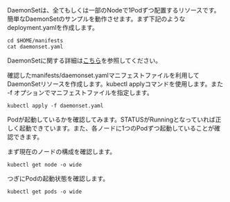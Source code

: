 DaemonSetは、全てもしくは一部のNodeで1Podずつ配置するリソースです。簡単なDaemonSetのサンプルを動作させます。まず下記のようなdeployment.yamlを作成します。

```execute
cd $HOME/manifests
cat daemonset.yaml
```

DaemonSetに関する詳細は[こちら](https://kubernetes.io/docs/reference/kubernetes-api/workload-resources/daemon-set-v1/)を参照してください。


確認したmanifests/daemonset.yamlマニフェストファイルを利用してDaemonSetリソースを作成します。kubectl applyコマンドを使用します。また -f オプションでマニフェストファイルを指定します。

```execute
kubectl apply -f daemonset.yaml
```


Podが起動しているかを確認してみます。STATUSがRunningとなっていれば正しく起動できています。また、各ノードに1つのPodずつ起動していることが確認できます。

まず現在のノードの構成を確認します。

```execute
kubectl get node -o wide
```

つぎにPodの起動状態を確認します。

```execute
kubectl get pods -o wide
```
